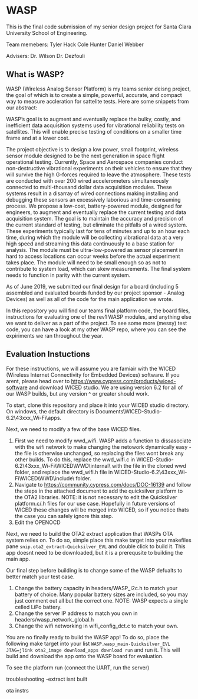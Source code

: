 # WASP

This is the final code submission of my senior design project for Santa Clara University School of Engineering. 

Team memebers:
Tyler Hack
Cole Hunter
Daniel Webber

Advisers:
Dr. Wilson
Dr. Dezfouli

## What is WASP?

WASP (Wireless Analog Sensor Platform) is my teams senior deisng project, the goal of which is to create a simple, powerful, accurate, and compact way to measure accleration for sattelite tests. Here are some snippets from our abstract:

WASP’s goal is to augment and eventually replace the bulky, costly, and inefficient data acquisition systems used for vibrational reliability tests on satellites. This will enable precise testing of conditions on a smaller time frame and at a lower cost.

The project objective is to design a low power, small footprint, wireless sensor module designed to be the next generation in space flight operational testing. Currently, Space and Aerospace companies conduct non-destructive vibrational experiments on their vehicles to ensure that they will survive the high G-forces required to leave the atmosphere. These tests are conducted with over 200 wired accelerometers simultaneously connected to multi-thousand dollar data acquisition modules. These systems result in a disarray of wired connections making installing and debugging these sensors an excessively laborious and time-consuming process. We propose a low-cost, battery-powered module, designed for engineers, to augment and eventually replace the current testing and data acquisition system. The goal is to maintain the accuracy and precision of the current standard of testing, but eliminate the pitfalls of a wired system. These experiments typically last for tens of minutes and up to an hour each time, during which the module will be collecting vibrational data at a very high speed and streaming this data continuously to a base station for analysis. The module must be ultra-low-powered as sensor placement in hard to access locations can occur weeks before the actual experiment takes place. The module will need to be small enough so as not to contribute to system load, which can skew measurements. The final system needs to function in parity with the current system.

As of June 2019, we submitted our final design for a board (including 5 assembled and evaluated boards funded by our project sponsor - Analog Devices) as well as all of the code for the main application we wrote.

In this repository you will find our teams final platform code, the board files, instructions for evaluating one of the rev1 WASP modules, and anything else we want to deliver as a part of the project. To see some more (messy) test code, you can have a look at my other WASP repo, where you can see the expiriments we ran throughout the year.  

## Evaluation Instuctions

For these instructions, we will assume you are famiair with the WICED (Wireless Internet Connectivity for Embedded Devices) software. If you arent, please head over to https://www.cypress.com/products/wiced-software and download WICED studio. We are using version 6.2 for all of our WASP builds, but any version ^ or greater should work.

To start, clone this repository and place it into your WICED studio directory. On windows, the default directory is Documents\WICED-Studio-6.2\43xxx_Wi-Fi\apps. 

Next, we need to modify a few of the base WICED files.
1. First we need to modify wwd_wifi. WASP adds a function to dissasociate with the wifi network to make changing the netowork dynamically easy - the file is otherwise unchanged, so replacing the files wont break any other builds. To do this, replace the wwd_wifi.c in WICED-Studio-6.2\43xxx_Wi-Fi\WICED\WWD\internal\ with the file in the cloned wwd folder, and replace the wwd_wifi.h file in WICED-Studio-6.2\43xxx_Wi-Fi\WICED\WWD\include\ folder.
2. Navigate to https://community.cypress.com/docs/DOC-16139 and follow the steps in the attached document to add the quicksilver platform to the OTA2 libraries. NOTE: it is not necessary to edit the Quicksilver platform.c/.h files for our use case. Hopefully in future versions of WICED these changes will be merged into WICED, so if you notice thats the case you can safely ignore this step. 
3. Edit the OPENOCD

Next, we need to build the OTA2 extract application that WASPs OTA system relies on. To do so, simple place this make target into your makefiles pane `snip.ota2_extract-Quicksilver_EVL` and double click to build it. This app doesnt need to be downloaded, but it is a prerequsite to building the main app.

Our final step before building is to change some of the WASP defualts to better match your test case.
1. Change the battery capacity in headers/WASP_i2c.h to match your battery of choice. Many popular battery sizes are included, so you may just comment out all but the correct one. NOTE: WASP expects a single celled LiPo battery.
2. Change the server IP address to match you own in headers/wasp_network_global.h
3. Change the wifi networking in wifi_config_dct.c to match your own.

You are no finally ready to build the WASP app! To do so, place the following make target into your list `WASP.wasp_main-Quicksilver_EVL JTAG=jlink ota2_image download_apps download run` and run it. This will build and download the app onto the WASP board for evaluation.

To see the platform run (connect the UART, run the server)

troubleshooting
-extract isnt built

ota instrs
